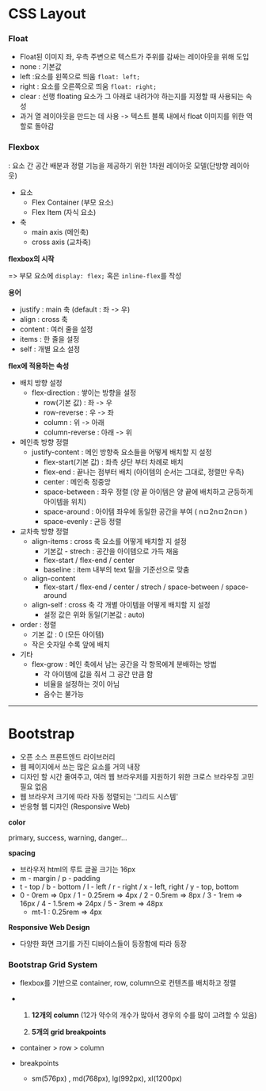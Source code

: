 # CSS Layout

### Float

* Float된 이미지 좌, 우측 주변으로 텍스트가 주위를 감싸는 레이아웃을 위해 도입
* none : 기본값  
* left :요소를 왼쪽으로 띄움 `float: left;`
* right : 요소를 오른쪽으로 띄움 `float: right;`
* clear : 선행 floating 요소가 그 아래로 내려가야 하는지를 지정할 때 사용되는 속성
* 과거 열 레이아웃을 만드는 데 사용 -> 텍스트 블록 내에서 float 이미지를 위한 역할로 돌아감

### Flexbox

: 요소 간 공간 배분과 정렬 기능을 제공하기 위한 1차원 레이아웃 모델(단방향 레이아웃)

* 요소
  * Flex Container (부모 요소)
  * Flex Item (자식 요소)
* 축
  * main axis (메인축)
  * cross axis (교차축)

**flexbox의 시작**

=> 부모 요소에 `display: flex;` 혹은 `inline-flex`를 작성

**용어**

* justify : main 축 (default : 좌 -> 우)
* align : cross 축
* content : 여러 줄을 설정
* items : 한 줄을 설정
* self : 개별 요소 설정

**flex에 적용하는 속성**

* 배치 방향 설정
  * flex-direction : 쌓이는 방향을 설정
    * row(기본 값) : 좌 -> 우
    * row-reverse : 우 -> 좌
    * column : 위 -> 아래
    * column-reverse : 아래 -> 위
* 메인축 방향 정렬
  * justify-content : 메인 방향축 요소들을 어떻게 배치할 지 설정
    * flex-start(기본 값) : 좌측 상단 부터 차례로 배치
    * flex-end : 끝나는 점부터 배치 (아이템의 순서는 그대로, 정렬만 우측)
    * center : 메인축 정중앙
    * space-between : 좌우 정렬 (양 끝 아이템은 양 끝에 배치하고 균등하게 아이템을 위치)
    * space-around : 아이템 좌우에 동일한 공간을 부여 ( nㅁ2nㅁ2nㅁn )
    * space-evenly : 균등 정렬
* 교차축 방향 정렬
  * align-items : cross 축 요소를 어떻게 배치할 지 설정
    * 기본값 - strech : 공간을 아이템으로 가득 채움
    * flex-start / flex-end / center
    * baseline : item 내부의 text 밑을 기준선으로 맞춤
  * align-content
    * flex-start / flex-end / center / strech / space-between / space-around
  * align-self : cross 축 각 개별 아이템을 어떻게 배치할 지 설정
    * 설정 값은 위와 동일(기본값 : auto)
* order : 정렬
  * 기본 값 : 0 (모든 아이템)
  * 작은 숫자일 수록 앞에 배치
* 기타
  * flex-grow : 메인 축에서 남는 공간을 각 항목에게 분배하는 방법
    * 각 아이템에 값을 줘서 그 공간 만큼 함
    * 비율을 설정하는 것이 아님
    * 음수는 불가능

----------------------

# Bootstrap

* 오픈 소스 프론트엔드 라이브러리
* 웹 페이지에서 쓰는 많은 요소를 거의 내장
* 디자인 할 시간 줄여주고, 여러 웹 브라우저를 지원하기 위한 크로스 브라우징 고민 필요 없음
* 웹 브라우저 크기에 따라 자동 정렬되는 '그리드 시스템'
* 반응형 웹 디자인 (Responsive Web)

**color**

primary, success, warning, danger...

**spacing**

* 브라우저 html의 루트 글꼴 크기는 16px
* m - margin / p - padding
* t - top / b - bottom / l - left / r - right / x - left, right / y - top, bottom
* 0 - 0rem => 0px / 1 - 0.25rem => 4px / 2 - 0.5rem => 8px / 3 - 1rem => 16px / 4 - 1.5rem => 24px / 5 - 3rem => 48px
  * mt-1 : 0.25rem => 4px

**Responsive Web Design**

- 다양한 화면 크기를 가진 디바이스들이 등장함에 따라 등장

### Bootstrap Grid System

* flexbox를 기반으로 container, row, column으로 컨텐츠를 배치하고 정렬

* 1) **12개의 column** (12가 약수의 개수가 많아서 경우의 수를 많이 고려할 수 있음)

  2) **5개의 grid breakpoints**

* container > row > column
* breakpoints
  * sm(576px) , md(768px), lg(992px), xl(1200px)